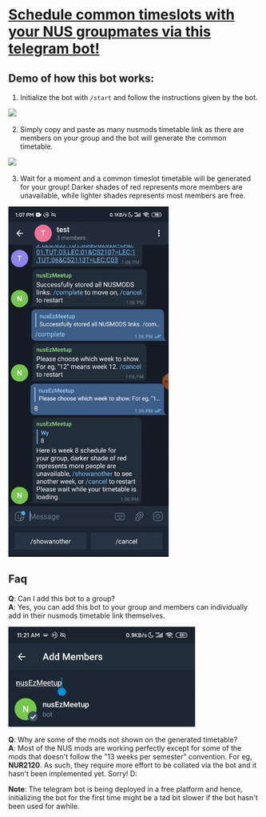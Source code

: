# [Schedule common timeslots with your NUS groupmates via this telegram bot!](http://t.me/nusmeet_bot)

## Demo of how this bot works:

1. Initialize the bot with `/start` and follow the instructions given by the bot.

<img src = "https://github.com/MeLoveCarbs/NUSMODS-group-scheduler/blob/master/readme%20misc/gif1.gif" height=700/>

2. Simply copy and paste as many nusmods timetable link as there are members on your group and the bot will generate the common timetable.

<img src = "https://github.com/MeLoveCarbs/NUSMODS-group-scheduler/blob/master/readme%20misc/gif2.gif" height=700/>

3. Wait for a moment and a common timeslot timetable will be generated for your group! Darker shades of red represents more members are unavailable, while lighter shades represents most members are free.

<img src = "https://github.com/MeLoveCarbs/NUSMODS-group-scheduler/blob/master/readme%20misc/gif3.gif" height=700/>

## Faq

**Q**: Can I add this bot to a group? <br>
**A**: Yes, you can add this bot to your group and members can individually add in their nusmods timetable link themselves.

<img src= "https://github.com/MeLoveCarbs/NUSMODS-group-scheduler/blob/master/readme%20misc/botGroupAdd.jpeg" height=200/>

**Q**: Why are some of the mods not shown on the generated timetable?<br>
**A**: Most of the NUS mods are working perfectly except for some of the mods that doesn't follow the "13 weeks per semester" convention. For eg, **NUR2120**. As such, they require more effort to be collated via the bot and it hasn't been implemented yet. Sorry! D:

**Note**: The telegram bot is being deployed in a free platform and hence, initializing the bot for the first time might be a tad bit slower if the bot hasn't been used for awhile.
